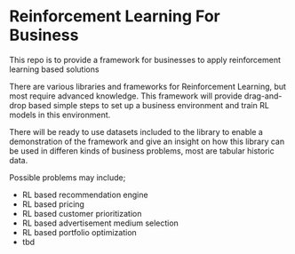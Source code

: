 # Reinforcement Learning For Business

This repo is to provide a framework for businesses to apply reinforcement learning based solutions

There are various libraries and frameworks for Reinforcement Learning, but most require advanced knowledge. This framework will provide drag-and-drop based simple steps to set up a business environment and train RL models in this environment.

There will be ready to use datasets included to the library to enable a demonstration of the framework and give an insight on how this library can be used in differen kinds of business problems, most are tabular historic data.

Possible problems may include;
* RL based recommendation engine
* RL based pricing
* RL based customer prioritization
* RL based advertisement medium selection
* RL based portfolio optimization
* tbd
